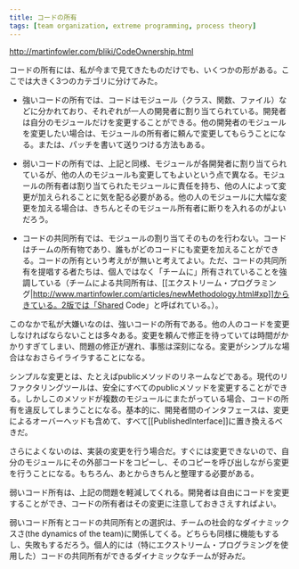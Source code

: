 ```yaml
---
title: コードの所有
tags: [team organization, extreme programming, process theory]
---
```


http://martinfowler.com/bliki/CodeOwnership.html

コードの所有には、私が今まで見てきたものだけでも、いくつかの形がある。ここでは大きく3つのカテゴリに分けてみた。

* 強いコードの所有では、コードはモジュール（クラス、関数、ファイル）などに分かれており、それぞれが一人の開発者に割り当てられている。開発者は自分のモジュールだけを変更することができる。他の開発者のモジュールを変更したい場合は、モジュールの所有者に頼んで変更してもらうことになる。または、パッチを書いて送りつける方法もある。

* 弱いコードの所有では、上記と同様、モジュールが各開発者に割り当てられているが、他の人のモジュールも変更してもよいという点で異なる。モジュールの所有者は割り当てられたモジュールに責任を持ち、他の人によって変更が加えられることに気を配る必要がある。他の人のモジュールに大幅な変更を加える場合は、きちんとそのモジュール所有者に断りを入れるのがよいだろう。

* コードの共同所有では、モジュールの割り当てそのものを行わない。コードはチームの所有物であり、誰もがどのコードにも変更を加えることができる。コードの所有という考えがが無いと考えてよい。ただ、コードの共同所有を提唱する者たちは、個人ではなく「チームに」所有されていることを強調している（チームによる共同所有は、[[エクストリーム・プログラミング|http://www.martinfowler.com/articles/newMethodology.html#xp]]からきている。2版では「Shared Code」と呼ばれている。）。

このなかで私が大嫌いなのは、強いコードの所有である。他の人のコードを変更しなければならないことは多々ある。変更を頼んで修正を待っていては時間がかかりすぎてしまい、問題の修正が遅れ、事態は深刻になる。変更がシンプルな場合はなおさらイライラすることになる。

シンプルな変更とは、たとえばpublicメソッドのリネームなどである。現代のリファクタリングツールは、安全にすべてのpublicメソッドを変更することができる。しかしこのメソッドが複数のモジュールにまたがっている場合、コードの所有を違反してしまうことになる。基本的に、開発者間のインタフェースは、変更によるオーバーヘッドも含めて、すべて[[PublishedInterface]]に置き換えるべきだ。

さらによくないのは、実装の変更を行う場合だ。すぐには変更できないので、自分のモジュールにその外部コードをコピーし、そのコピーを呼び出しながら変更を行うことになる。もちろん、あとからきちんと整理する必要がある。

弱いコード所有は、上記の問題を軽減してくれる。開発者は自由にコードを変更することができ、コードの所有者はその変更に注意しておきさえすればよい。

弱いコード所有とコードの共同所有との選択は、チームの社会的なダイナミックスさ(the dynamics of the team)に関係してくる。どちらも同様に機能もするし、失敗もするだろう。個人的には（特にエクストリーム・プログラミングを使用した）コードの共同所有ができるダイナミックなチームが好みだ。
